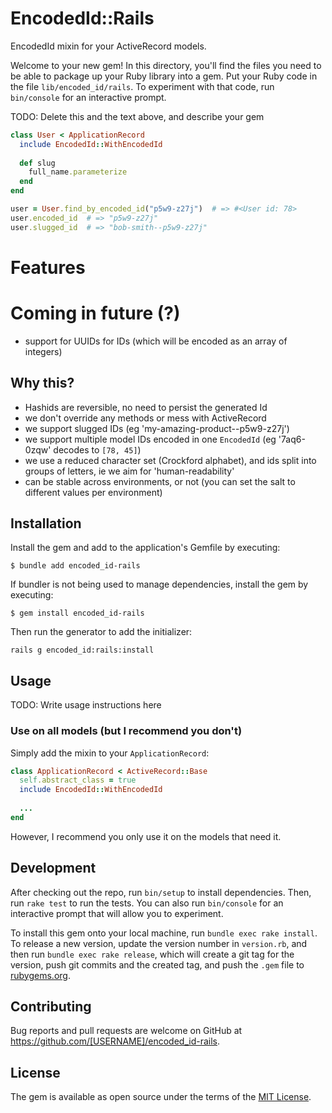 # EncodedId::Rails

EncodedId mixin for your ActiveRecord models.

Welcome to your new gem! In this directory, you'll find the files you need to be able to package up your Ruby library into a gem. Put your Ruby code in the file `lib/encoded_id/rails`. To experiment with that code, run `bin/console` for an interactive prompt.

TODO: Delete this and the text above, and describe your gem

```ruby
class User < ApplicationRecord
  include EncodedId::WithEncodedId
  
  def slug
    full_name.parameterize
  end
end

user = User.find_by_encoded_id("p5w9-z27j")  # => #<User id: 78>
user.encoded_id  # => "p5w9-z27j"
user.slugged_id  # => "bob-smith--p5w9-z27j"
```
# Features



# Coming in future (?)

- support for UUIDs for IDs (which will be encoded as an array of integers)

## Why this?

* Hashids are reversible, no need to persist the generated Id
* we don't override any methods or mess with ActiveRecord
* we support slugged IDs (eg 'my-amazing-product--p5w9-z27j')
* we support multiple model IDs encoded in one `EncodedId` (eg '7aq6-0zqw' decodes to `[78, 45]`)
* we use a reduced character set (Crockford alphabet),
  and ids split into groups of letters, ie we aim for 'human-readability'
* can be stable across environments, or not (you can set the salt to different values per environment)

## Installation

Install the gem and add to the application's Gemfile by executing:

    $ bundle add encoded_id-rails

If bundler is not being used to manage dependencies, install the gem by executing:

    $ gem install encoded_id-rails

Then run the generator to add the initializer:

    rails g encoded_id:rails:install

## Usage

TODO: Write usage instructions here

### Use on all models (but I recommend you don't)

Simply add the mixin to your `ApplicationRecord`:

```ruby 
class ApplicationRecord < ActiveRecord::Base
  self.abstract_class = true
  include EncodedId::WithEncodedId
  
  ...
end
```

However, I recommend you only use it on the models that need it.

## Development

After checking out the repo, run `bin/setup` to install dependencies. Then, run `rake test` to run the tests. You can also run `bin/console` for an interactive prompt that will allow you to experiment.

To install this gem onto your local machine, run `bundle exec rake install`. To release a new version, update the version number in `version.rb`, and then run `bundle exec rake release`, which will create a git tag for the version, push git commits and the created tag, and push the `.gem` file to [rubygems.org](https://rubygems.org).

## Contributing

Bug reports and pull requests are welcome on GitHub at https://github.com/[USERNAME]/encoded_id-rails.

## License

The gem is available as open source under the terms of the [MIT License](https://opensource.org/licenses/MIT).

